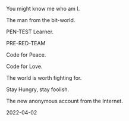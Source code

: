 You might know me who am I.

The man from the bit-world.

PEN-TEST Learner.

PRE-RED-TEAM

Code for Peace.

Code for Love.

The world is worth fighting for.

Stay Hungry, stay foolish.

The new anonymous account from the Internet.


2022-04-02


<!---
N4htaiv3l/N4htaiv3l is a ✨ special ✨ repository because its `README.md` (this file) appears on your GitHub profile.
You can click the Preview link to take a look at your changes.
--->
